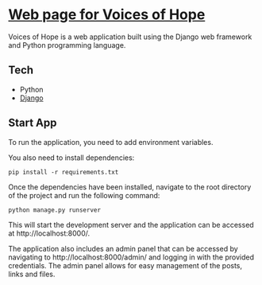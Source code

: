 # [Web page for Voices of Hope](https://voicesofhope-nqhlj.ondigitalocean.app/)

Voices of Hope is a web application built using the Django web 
framework and Python programming language. 

## Tech
- Python
- [Django](https://www.djangoproject.com/)

## Start App

To run the application, you need to add environment variables.

You also need to install dependencies:

```commandline
pip install -r requirements.txt
```

Once the dependencies have been installed, navigate to the 
root directory of the project and run the following command:

```commandline
python manage.py runserver
```

This will start the development server and the application can be 
accessed at http://localhost:8000/.

The application also includes an admin panel that can be accessed
by navigating to http://localhost:8000/admin/ and logging in with 
the provided credentials. The admin panel allows for easy management of the posts, links and files.



